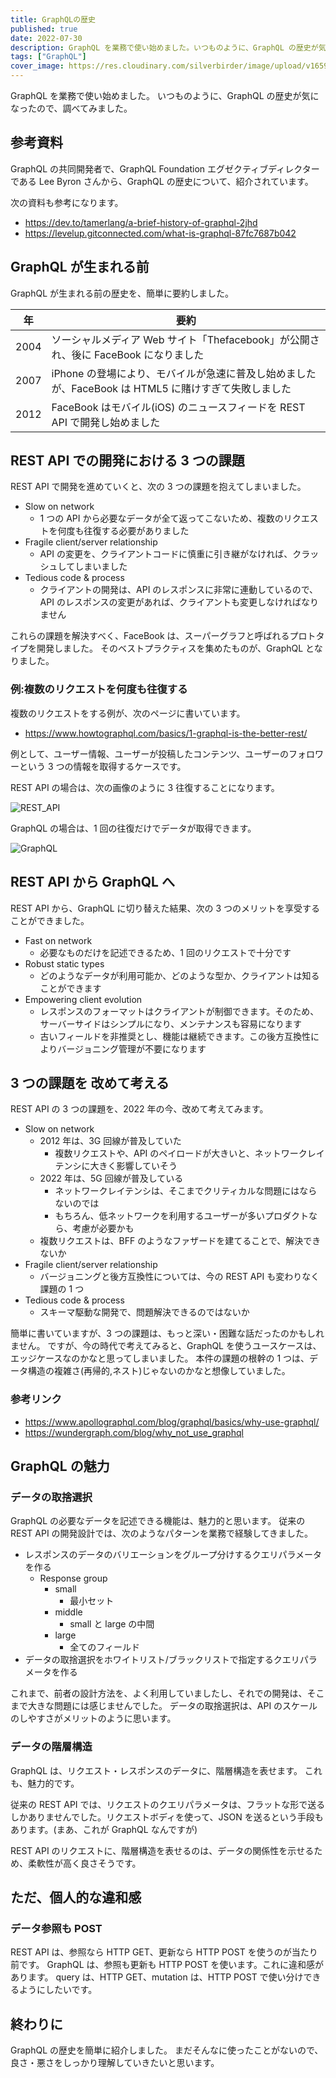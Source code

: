 ```yaml
---
title: GraphQLの歴史
published: true
date: 2022-07-30
description: GraphQL を業務で使い始めました。いつものように、GraphQL の歴史が気になったので、調べてみました。
tags: ["GraphQL"]
cover_image: https://res.cloudinary.com/silverbirder/image/upload/v1659191668/silver-birder.github.io/blog/graphql_logo.png
---
```


GraphQL を業務で使い始めました。
いつものように、GraphQL の歴史が気になったので、調べてみました。

## 参考資料

<ogp-me src="https://www.youtube.com/watch?v=VjHWkBr3tjI"></opg-me>

GraphQL の共同開発者で、GraphQL Foundation エグゼクティブディレクターである Lee Byron さんから、GraphQL の歴史について、紹介されています。

次の資料も参考になります。

- https://dev.to/tamerlang/a-brief-history-of-graphql-2jhd
- https://levelup.gitconnected.com/what-is-graphql-87fc7687b042

## GraphQL が生まれる前

GraphQL が生まれる前の歴史を、簡単に要約しました。

| 年   | 要約                                                                                                |
| ---- | --------------------------------------------------------------------------------------------------- |
| 2004 | ソーシャルメディア Web サイト「Thefacebook」が公開され、後に FaceBook になりました                  |
| 2007 | iPhone の登場により、モバイルが急速に普及し始めましたが、FaceBook は HTML5 に賭けすぎて失敗しました |
| 2012 | FaceBook はモバイル(iOS) のニュースフィードを REST API で開発し始めました                           |

## REST API での開発における 3 つの課題

REST API で開発を進めていくと、次の 3 つの課題を抱えてしまいました。

- Slow on network
  - 1 つの API から必要なデータが全て返ってこないため、複数のリクエストを何度も往復する必要がありました
- Fragile client/server relationship
  - API の変更を、クライアントコードに慎重に引き継がなければ、クラッシュしてしまいました
- Tedious code & process
  - クライアントの開発は、API のレスポンスに非常に連動しているので、API のレスポンスの変更があれば、クライアントも変更しなければなりません

これらの課題を解決すべく、FaceBook は、スーパーグラフと呼ばれるプロトタイプを開発しました。
そのベストプラクティスを集めたものが、GraphQL となりました。

### 例:複数のリクエストを何度も往復する

複数のリクエストをする例が、次のページに書いています。

- https://www.howtographql.com/basics/1-graphql-is-the-better-rest/

例として、ユーザー情報、ユーザーが投稿したコンテンツ、ユーザーのフォロワーという 3 つの情報を取得するケースです。

REST API の場合は、次の画像のように 3 往復することになります。

![REST_API](https://res.cloudinary.com/silverbirder/image/upload/v1659191676/silver-birder.github.io/blog/rest_api_flow.png)

GraphQL の場合は、1 回の往復だけでデータが取得できます。

![GraphQL](https://res.cloudinary.com/silverbirder/image/upload/v1659191675/silver-birder.github.io/blog/graphql_flow.png)

## REST API から GraphQL へ

REST API から、GraphQL に切り替えた結果、次の 3 つのメリットを享受することができました。

- Fast on network
  - 必要なものだけを記述できるため、1 回のリクエストで十分です
- Robust static types
  - どのようなデータが利用可能か、どのような型か、クライアントは知ることができます
- Empowering client evolution
  - レスポンスのフォーマットはクライアントが制御できます。そのため、サーバーサイドはシンプルになり、メンテナンスも容易になります
  - 古いフィールドを非推奨とし、機能は継続できます。この後方互換性によりバージョニング管理が不要になります

## 3 つの課題を 改めて考える

REST API の 3 つの課題を、2022 年の今、改めて考えてみます。

- Slow on network
  - 2012 年は、3G 回線が普及していた
    - 複数リクエストや、API のペイロードが大きいと、ネットワークレイテンシに大きく影響していそう
  - 2022 年は、5G 回線が普及している
    - ネットワークレイテンシは、そこまでクリティカルな問題にはならないのでは
    - もちろん、低ネットワークを利用するユーザーが多いプロダクトなら、考慮が必要かも
  - 複数リクエストは、BFF のようなファザードを建てることで、解決できないか
- Fragile client/server relationship
  - バージョニングと後方互換性については、今の REST API も変わりなく課題の 1 つ
- Tedious code & process
  - スキーマ駆動な開発で、問題解決できるのではないか

簡単に書いていますが、3 つの課題は、もっと深い・困難な話だったのかもしれません。
ですが、今の時代で考えてみると、GraphQL を使うユースケースは、エッジケースなのかなと思ってしまいました。
本件の課題の根幹の 1 つは、データ構造の複雑さ(再帰的,ネスト)じゃないのかなと想像していました。

### 参考リンク

- https://www.apollographql.com/blog/graphql/basics/why-use-graphql/
- https://wundergraph.com/blog/why_not_use_graphql

## GraphQL の魅力

### データの取捨選択

GraphQL の必要なデータを記述できる機能は、魅力的と思います。
従来の REST API の開発設計では、次のようなパターンを業務で経験してきました。

- レスポンスのデータのバリエーションをグループ分けするクエリパラメータを作る
  - Response group
    - small
      - 最小セット
    - middle
      - small と large の中間
    - large
      - 全てのフィールド
- データの取捨選択をホワイトリスト/ブラックリストで指定するクエリパラメータを作る

これまで、前者の設計方法を、よく利用していましたし、それでの開発は、そこまで大きな問題には感じませんでした。
データの取捨選択は、API のスケールのしやすさがメリットのように思います。

### データの階層構造

GraphQL は、リクエスト・レスポンスのデータに、階層構造を表せます。
これも、魅力的です。

従来の REST API では、リクエストのクエリパラメータは、フラットな形で送るしかありませんでした。リクエストボディを使って、JSON を送るという手段もあります。(まあ、これが GraphQL なんですが)

REST API のリクエストに、階層構造を表せるのは、データの関係性を示せるため、柔軟性が高く良さそうです。

## ただ、個人的な違和感

### データ参照も POST

REST API は、参照なら HTTP GET、更新なら HTTP POST を使うのが当たり前です。
GraphQL は、参照も更新も HTTP POST を使います。これに違和感があります。
query は、HTTP GET、mutation は、HTTP POST で使い分けできるようにしたいです。

## 終わりに

GraphQL の歴史を簡単に紹介しました。
まだそんなに使ったことがないので、良さ・悪さをしっかり理解していきたいと思います。
